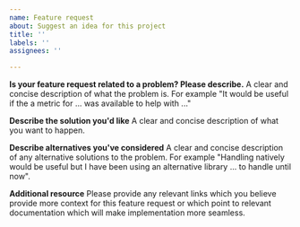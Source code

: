 ```yaml
---
name: Feature request
about: Suggest an idea for this project
title: ''
labels: ''
assignees: ''

---
```


**Is your feature request related to a problem? Please describe.**
A clear and concise description of what the problem is. For example "It would be useful if the a metric for ... was available to help with ..."

**Describe the solution you'd like**
A clear and concise description of what you want to happen.

**Describe alternatives you've considered**
A clear and concise description of any alternative solutions to the problem. For example "Handling natively would be useful but I have been using an alternative library ... to handle until now".

**Additional resource**
Please provide any relevant links which you believe provide more context for this feature request or which point to relevant documentation which will make implementation more seamless.
